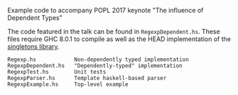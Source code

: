 Example code to accompany POPL 2017 keynote "The influence of Dependent Types"

The code featured in the talk can be found in `RegexpDependent.hs`. These files
require GHC 8.0.1 to compile as well as the HEAD implementation of
the [singletons library](https://github.com/goldfirere/singletons).

    Regexp.hs            Non-dependently typed implementation
    RegexpDependent.hs   "Dependently-typed" implementation 
    RegexpTest.hs        Unit tests 
    RegexpParser.hs      Template haskell-based parser 
    RegexpExample.hs     Top-level example

